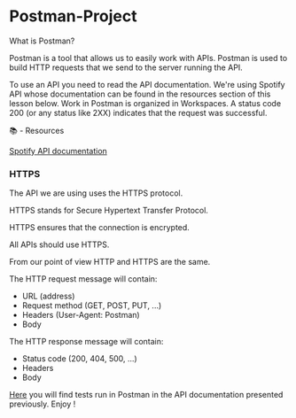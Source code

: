 # Postman-Project

What is Postman?

Postman is a tool that allows us to easily work with APIs.
Postman is used to build HTTP requests that we send to the server running the API.

To use an API you need to read the API documentation. We're using Spotify API whose documentation can be found in the resources section of this lesson below.
Work in Postman is organized in Workspaces.
A status code 200 (or any status like 2XX) indicates that the request was successful.

📚 - Resources

[Spotify API documentation](https://developer.spotify.com/documentation/web-api/concepts/scopes#user-follow-read)

### HTTPS

The API we are using uses the HTTPS protocol.

HTTPS stands for Secure Hypertext Transfer Protocol.

HTTPS ensures that the connection is encrypted.

All APIs should use HTTPS.

From our point of view HTTP and HTTPS are the same.

The HTTP request message will contain:
- URL (address)
- Request method (GET, POST, PUT, ...)
- Headers (User-Agent: Postman)
- Body
  
The HTTP response message will contain:
- Status code (200, 404, 500, ...)
- Headers
- Body

[Here]() you will find tests run in Postman in the API documentation presented previously. Enjoy !
